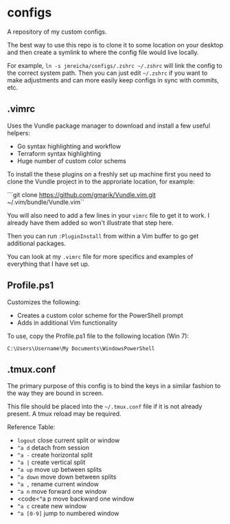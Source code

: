 configs
=======

A repository of my custom configs.

The best way to use this repo is to clone it to some location on your desktop and then create a symlink to where the config file would live locally.

For example, `ln -s jmreicha/configs/.zshrc ~/.zshrc` will link the config to the correct system path.  Then you can just edit `~/.zshrc` if you want to make adjustments and can more easily keep configs in sync with commits, etc.

.vimrc
---

Uses the Vundle package manager to download and install a few useful helpers:

 * Go syntax highlighting and workflow
 * Terraform syntax highlighting
 * Huge number of custom color schems
 
To install the these plugins on a freshly set up machine first you need to clone the Vundle project in to the approriate location, for example:

```git clone https://github.com/gmarik/Vundle.vim.git ~/.vim/bundle/Vundle.vim``

You will also need to add a few lines in your `vimrc` file to get it to work.  I already have them added so won't illustrate that step here.

Then you can run `:PluginInstall` from within a Vim buffer to go get additional packages.

You can look at my `.vimrc` file for more specifics and examples of everything that I have set up.

Profile.ps1
---

Customizes the following:

* Creates a custom color scheme for the PowerShell prompt
* Adds in additional Vim functionality

To use, copy the Profile.ps1 file to the following location (Win 7):

<code>C:\Users\Username\My Documents\WindowsPowerShell</code>

.tmux.conf
---

The primary purpose of this config is to bind the keys in a similar fashion to the way they are bound in screen.

This file should be placed into the <code>~/.tmux.conf</code> file if it is not already present.  A tmux reload may be required.

Reference Table:

* <code>logout</code> close current split or window
* <code>^a d</code> detach from session
* <code>^a -</code> create horizontal split
* <code>^a |</code> create vertical split
* <code>^a up</code> move up between splits
* <code>^a down</code> move down between splits
* <code>^a ,</code> rename current window
* <code>^a n</code> move forward one window
* <code<^a p</code> move backward one window
* <code>^a c</code> create new window
* <code>^a [0-9]</code> jump to numbered window
